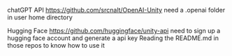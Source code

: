 chatGPT API 
https://github.com/srcnalt/OpenAI-Unity
need a .openai folder in user home directory

Hugging Face
https://github.com/huggingface/unity-api
need to sign up a hugging face account and generate a api key
Reading the README.md in those repos to know how to use it